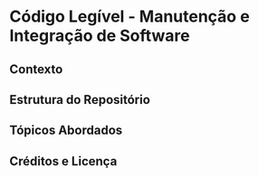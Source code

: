 # Código Legível - Manutenção e Integração de Software



## Contexto



## Estrutura do Repositório



## Tópicos Abordados



## Créditos e Licença

